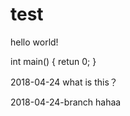 # test
hello world!




int main()
{
  retun 0;
}


2018-04-24 what is this？



2018-04-24-branch hahaa
